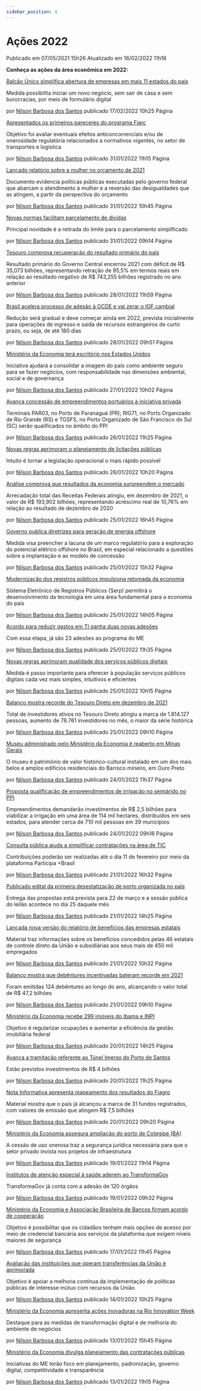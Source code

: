 ```yaml
---
sidebar_position: 4
---
```


# Ações 2022

Publicado em 07/05/2021 15h26 Atualizado em 16/02/2022 11h18

**Conheça as ações da área econômica em 2022:**

[Balcão Único simplifica abertura de empresas em mais 11 estados do país](https://www.gov.br/economia/pt-br/acesso-a-informacao/acoes-e-programas/principais-acoes-na-area-economica/acoes-2022/balcao-unico-simplifica-abertura-de-empresas-em-mais-11-estados-do-pais)


Medida possibilita iniciar um novo negócio, sem sair de casa e sem burocracias, por meio de formulário digital

por [Nilson Barbosa dos Santos](https://www.gov.br/economia/pt-br/author/26715767220) publicado 17/02/2022 10h25 Página

[Apresentados os primeiros pareceres do programa Fiarc](https://www.gov.br/economia/pt-br/acesso-a-informacao/acoes-e-programas/principais-acoes-na-area-economica/acoes-2022/apresentados-os-primeiros-pareceres-do-programa-fiarc)


Objetivo foi avaliar eventuais efeitos anticoncorrenciais e/ou de onerosidade regulatória relacionados a normativos vigentes, no setor de transportes e logística

por [Nilson Barbosa dos Santos](https://www.gov.br/economia/pt-br/author/26715767220) publicado 31/01/2022 11h15 Página

[Lançado relatório sobre a mulher no orçamento de 2021](https://www.gov.br/economia/pt-br/acesso-a-informacao/acoes-e-programas/principais-acoes-na-area-economica/acoes-2022/lancado-relatorio-sobre-a-mulher-no-orcamento-de-2021)


Documento evidencia políticas públicas executadas pelo governo federal que abarcam o atendimento à mulher e a reversão das desigualdades que as atingem, a partir da perspectiva do orçamento

por [Nilson Barbosa dos Santos](https://www.gov.br/economia/pt-br/author/26715767220) publicado 31/01/2022 10h45 Página

[Novas normas facilitam parcelamento de dívidas](https://www.gov.br/economia/pt-br/acesso-a-informacao/acoes-e-programas/principais-acoes-na-area-economica/acoes-2022/novas-normas-facilitam-parcelamento-de-dividas)


Principal novidade é a retirada do limite para o parcelamento simplificado

por [Nilson Barbosa dos Santos](https://www.gov.br/economia/pt-br/author/26715767220) publicado 31/01/2022 09h14 Página

[Tesouro comprova recuperação do resultado primário do país](https://www.gov.br/economia/pt-br/acesso-a-informacao/acoes-e-programas/principais-acoes-na-area-economica/acoes-2022/tesouro-comprova-recuperacao-do-resultado-primario-do-pais)


Resultado primário do Governo Central encerrou 2021 com déficit de R$ 35,073 bilhões, representando retração de 95,5% em termos reais em relação ao resultado negativo de R$ 743,255 bilhões registrado no ano anterior

por [Nilson Barbosa dos Santos](https://www.gov.br/economia/pt-br/author/26715767220) publicado 28/01/2022 11h59 Página

[Brasil acelera processo de adesão à OCDE e vai zerar o IOF cambial](https://www.gov.br/economia/pt-br/acesso-a-informacao/acoes-e-programas/principais-acoes-na-area-economica/acoes-2022/brasil-acelera-processo-de-adesao-a-ocde-e-vai-zerar-o-iof-cambial)


Redução será gradual e deve começar ainda em 2022, prevista inicialmente para operações de ingresso e saída de recursos estrangeiros de curto prazo, ou seja, de até 180 dias

por [Nilson Barbosa dos Santos](https://www.gov.br/economia/pt-br/author/26715767220) publicado 28/01/2022 09h51 Página

[Ministério da Economia terá escritório nos Estados Unidos](https://www.gov.br/economia/pt-br/acesso-a-informacao/acoes-e-programas/principais-acoes-na-area-economica/acoes-2022/ministerio-da-economia-tera-escritorio-nos-estados-unidos)


Iniciativa ajudará a consolidar a imagem do país como ambiente seguro para se fazer negócios, com responsabilidade nas dimensões ambiental, social e de governança

por [Nilson Barbosa dos Santos](https://www.gov.br/economia/pt-br/author/26715767220) publicado 27/01/2022 10h02 Página

[Avança concessão de empreendimentos portuários à iniciativa privada](https://www.gov.br/economia/pt-br/acesso-a-informacao/acoes-e-programas/principais-acoes-na-area-economica/acoes-2022/avanca-concessao-de-empreendimentos-portuarios-a-iniciativa-privada)


Terminais PAR03, no Porto de Paranaguá (PR); RIG71, no Porto Organizado de Rio Grande (RS) e TGSFS, no Porto Organizado de São Francisco do Sul (SC) serão qualificados no âmbito do PPI

por [Nilson Barbosa dos Santos](https://www.gov.br/economia/pt-br/author/26715767220) publicado 26/01/2022 11h25 Página

[Novas regras aprimoram o planejamento de licitações públicas](https://www.gov.br/economia/pt-br/acesso-a-informacao/acoes-e-programas/principais-acoes-na-area-economica/acoes-2022/novas-regras-aprimoram-o-planejamento-de-licitacoes-publicas)


Intuito é tornar a legislação operacional o mais rápido possível

por [Nilson Barbosa dos Santos](https://www.gov.br/economia/pt-br/author/26715767220) publicado 26/01/2022 10h20 Página

[Análise comprova que resultados da economia surpreendem o mercado](https://www.gov.br/economia/pt-br/acesso-a-informacao/acoes-e-programas/principais-acoes-na-area-economica/acoes-2022/analise-comprova-que-resultados-da-economia-surpreendem-o-mercado)


Arrecadação total das Receitas Federais atingiu, em dezembro de 2021, o valor de R$ 193,902 bilhões, representando acréscimo real de 10,76% em relação ao resultado de dezembro de 2020

por [Nilson Barbosa dos Santos](https://www.gov.br/economia/pt-br/author/26715767220) publicado 25/01/2022 16h45 Página

[Governo publica diretrizes para geração de energia offshore](https://www.gov.br/economia/pt-br/acesso-a-informacao/acoes-e-programas/principais-acoes-na-area-economica/acoes-2022/governo-publica-diretrizes-para-geracao-de-energia-offshore)


Medida visa preencher a lacuna de um marco regulatório para a exploração do potencial elétrico offshore no Brasil, em especial relacionado a questões sobre a implantação e ao modelo de concessão

por [Nilson Barbosa dos Santos](https://www.gov.br/economia/pt-br/author/26715767220) publicado 25/01/2022 15h32 Página

[Modernização dos registros públicos impulsiona retomada da economia](https://www.gov.br/economia/pt-br/acesso-a-informacao/acoes-e-programas/principais-acoes-na-area-economica/acoes-2022/modernizacao-dos-registros-publicos-impulsiona-retomada-da-economia)


Sistema Eletrônico de Registros Públicos (Serp) permitirá o desenvolvimento da tecnologia em uma área fundamental para a economia do país

por [Nilson Barbosa dos Santos](https://www.gov.br/economia/pt-br/author/26715767220) publicado 25/01/2022 14h05 Página

[Acordo para reduzir gastos em TI ganha duas novas adesões](https://www.gov.br/economia/pt-br/acesso-a-informacao/acoes-e-programas/principais-acoes-na-area-economica/acoes-2022/acordo-para-reduzir-gastos-em-ti-ganha-duas-novas-adesoes)


Com essa etapa, já são 23 adesões ao programa do ME

por [Nilson Barbosa dos Santos](https://www.gov.br/economia/pt-br/author/26715767220) publicado 25/01/2022 11h35 Página

[Novas regras aprimoram qualidade dos serviços públicos digitais](https://www.gov.br/economia/pt-br/acesso-a-informacao/acoes-e-programas/principais-acoes-na-area-economica/acoes-2022/novas-regras-aprimoram-qualidade-dos-servicos-publicos-digitais)


Medida é passo importante para oferecer à população serviços públicos digitais cada vez mais simples, intuitivos e eficientes

por [Nilson Barbosa dos Santos](https://www.gov.br/economia/pt-br/author/26715767220) publicado 25/01/2022 10h15 Página

[Balanço mostra recorde do Tesouro Direto em dezembro de 2021](https://www.gov.br/economia/pt-br/acesso-a-informacao/acoes-e-programas/principais-acoes-na-area-economica/acoes-2022/balanco-mostra-recorde-do-tesouro-direto-em-dezembro-de-2021)


Total de investidores ativos no Tesouro Direto atingiu a marca de 1.814.127 pessoas, aumento de 78.761 investidores no mês, o maior da série histórica

por [Nilson Barbosa dos Santos](https://www.gov.br/economia/pt-br/author/26715767220) publicado 25/01/2022 09h10 Página

[Museu administrado pelo Ministério da Economia é reaberto em Minas Gerais](https://www.gov.br/economia/pt-br/acesso-a-informacao/acoes-e-programas/principais-acoes-na-area-economica/acoes-2022/museu-administrado-pelo-ministerio-da-economia-e-reaberto-em-minas-gerai)

O museu é patrimônio de valor histórico-cultural instalado em um dos mais belos e amplos edifícios residenciais do Barroco mineiro, em Ouro Preto

por [Nilson Barbosa dos Santos](https://www.gov.br/economia/pt-br/author/26715767220) publicado 24/01/2022 11h37 Página

[Proposta qualificação de empreendimentos de irrigação no semiárido no PPI](https://www.gov.br/economia/pt-br/acesso-a-informacao/acoes-e-programas/principais-acoes-na-area-economica/acoes-2022/proposta-qualificacao-de-empreendimentos-de-irrigacao-no-semiarido-no-ppi)


Empreendimentos demandarão investimentos de R$ 2,5 bilhões para viabilizar a irrigação em uma área de 114 mil hectares, distribuídos em seis estados, para atender cerca de 710 mil pessoas em 39 municípios

por [Nilson Barbosa dos Santos](https://www.gov.br/economia/pt-br/author/26715767220) publicado 24/01/2022 09h16 Página

[Consulta pública ajuda a simplificar contratações na área de TIC](https://www.gov.br/economia/pt-br/acesso-a-informacao/acoes-e-programas/principais-acoes-na-area-economica/acoes-2022/consulta-publica-ajuda-a-simplificar-contratacoes-na-area-de-tic)


Contribuições poderão ser realizadas até o dia 11 de fevereiro por meio da plataforma Participa +Brasil

por [Nilson Barbosa dos Santos](https://www.gov.br/economia/pt-br/author/26715767220) publicado 21/01/2022 16h32 Página

[Publicado edital da primeira desestatização de porto organizada no país](https://www.gov.br/economia/pt-br/acesso-a-informacao/acoes-e-programas/principais-acoes-na-area-economica/acoes-2022/publicado-edital-da-primeira-desestatizacao-de-porto-organizada-no-pais)


Entrega das propostas está prevista para 22 de março e a sessão pública do leilão acontece no dia 25 daquele mês

por [Nilson Barbosa dos Santos](https://www.gov.br/economia/pt-br/author/26715767220) publicado 21/01/2022 14h25 Página

[Lançada nova versão do relatório de benefícios das empresas estatais](https://www.gov.br/economia/pt-br/acesso-a-informacao/acoes-e-programas/principais-acoes-na-area-economica/acoes-2022/lancada-nova-versao-do-relatorio-de-beneficios-das-empresas-estatais)


Material traz informações sobre os benefícios concedidos pelas 46 estatais de controle direto da União e subsidiárias aos seus mais de 450 mil empregados

por [Nilson Barbosa dos Santos](https://www.gov.br/economia/pt-br/author/26715767220) publicado 21/01/2022 10h32 Página

[Balanço mostra que debêntures incentivadas bateram recorde em 2021](https://www.gov.br/economia/pt-br/acesso-a-informacao/acoes-e-programas/principais-acoes-na-area-economica/acoes-2022/balanco-mostra-que-debentures-incentivadas-bateram-recorde-em-2021)


Foram emitidas 124 debêntures ao longo do ano, alcançando o valor total de R$ 47,2 bilhões

por [Nilson Barbosa dos Santos](https://www.gov.br/economia/pt-br/author/26715767220) publicado 21/01/2022 09h10 Página

[Ministério da Economia recebe 299 imóveis do Ibama e INPI](https://www.gov.br/economia/pt-br/acesso-a-informacao/acoes-e-programas/principais-acoes-na-area-economica/acoes-2022/ministerio-da-economia-recebe-299-imoveis-do-ibama-e-inpi)


Objetivo é regularizar ocupações e aumentar a eficiência da gestão imobiliária federal

por [Nilson Barbosa dos Santos](https://www.gov.br/economia/pt-br/author/26715767220) publicado 20/01/2022 14h25 Página

[Avança a tramitação referente ao Túnel Imerso do Porto de Santos](https://www.gov.br/economia/pt-br/acesso-a-informacao/acoes-e-programas/principais-acoes-na-area-economica/acoes-2022/avanca-a-tramitacao-referente-ao-tunel-imerso-do-porto-de-santos)


Estão previstos investimentos de R$ 4 bilhões

por [Nilson Barbosa dos Santos](https://www.gov.br/economia/pt-br/author/26715767220) publicado 20/01/2022 11h25 Página

[Nota Informativa apresenta mapeamento dos resultados do Fiagro](https://www.gov.br/economia/pt-br/acesso-a-informacao/acoes-e-programas/principais-acoes-na-area-economica/acoes-2022/nota-informativa-apresenta-mapeamento-dos-resultados-do-fiagro)


Material mostra que o país já alcançou a marca de 31 fundos registrados, com valores de emissão que atingem R$ 7,5 bilhões

por [Nilson Barbosa dos Santos](https://www.gov.br/economia/pt-br/author/26715767220) publicado 20/01/2022 09h20 Página

[Ministério da Economia assegura ampliação do porto de Cotegipe (BA)](https://www.gov.br/economia/pt-br/acesso-a-informacao/acoes-e-programas/principais-acoes-na-area-economica/acoes-2022/ministerio-da-economia-assegura-ampliacao-do-porto-de-cotegipe-ba)


A cessão de uso onerosa traz a segurança jurídica necessária para que o setor privado invista nos projetos de infraestrutura

por [Nilson Barbosa dos Santos](https://www.gov.br/economia/pt-br/author/26715767220) publicado 19/01/2022 11h14 Página

[Institutos de atenção especial à saúde aderem ao TransformaGov](https://www.gov.br/economia/pt-br/acesso-a-informacao/acoes-e-programas/principais-acoes-na-area-economica/acoes-2022/institutos-de-atencao-especial-a-saude-aderem-ao-transformagov)


TransformaGov já conta com a adesão de 120 órgãos

por [Nilson Barbosa dos Santos](https://www.gov.br/economia/pt-br/author/26715767220) publicado 19/01/2022 09h32 Página

[Ministério da Economia e Associação Brasileira de Bancos firmam acordo de cooperação](https://www.gov.br/economia/pt-br/acesso-a-informacao/acoes-e-programas/principais-acoes-na-area-economica/acoes-2022/ministerio-da-economia-e-associacao-brasileira-de-bancos-firmam-acordo-de-cooperacao)


Objetivo é possibilitar que os cidadãos tenham mais opções de acesso por meio de credencial bancária aos serviços da plataforma que exigem níveis maiores de segurança

por [Nilson Barbosa dos Santos](https://www.gov.br/economia/pt-br/author/26715767220) publicado 17/01/2022 11h45 Página

[Avaliação das instituições que operam transferências da União é aprimorada](https://www.gov.br/economia/pt-br/acesso-a-informacao/acoes-e-programas/principais-acoes-na-area-economica/acoes-2022/avaliacao-das-instituicoes-que-operam-transferencias-da-uniao-e-aprimorada)


Objetivo é apoiar a melhoria contínua da implementação de políticas públicas de interesse mútuo com recursos da União

por [Nilson Barbosa dos Santos](https://www.gov.br/economia/pt-br/author/26715767220) publicado 14/01/2022 10h25 Página

[Ministério da Economia apresenta ações inovadoras na Rio Innovation Week](https://www.gov.br/economia/pt-br/acesso-a-informacao/acoes-e-programas/principais-acoes-na-area-economica/acoes-2022/ministerio-da-economia-apresenta-acoes-inovadoras-na-rio-innovation-week)


Destaque para as medidas de transformação digital e de melhoria do ambiente de negócios

por [Nilson Barbosa dos Santos](https://www.gov.br/economia/pt-br/author/26715767220) publicado 13/01/2022 15h45 Página

[Ministério da Economia divulga planejamento das contratações públicas](https://www.gov.br/economia/pt-br/acesso-a-informacao/acoes-e-programas/principais-acoes-na-area-economica/acoes-2022/ministerio-da-economia-divulga-planejamento-das-contratacoes-publicas)


Iniciativas do ME terão foco em planejamento, padronização, governo digital, competitividade e transparência

por [Nilson Barbosa dos Santos](https://www.gov.br/economia/pt-br/author/26715767220) publicado 13/01/2022 11h15 Página
